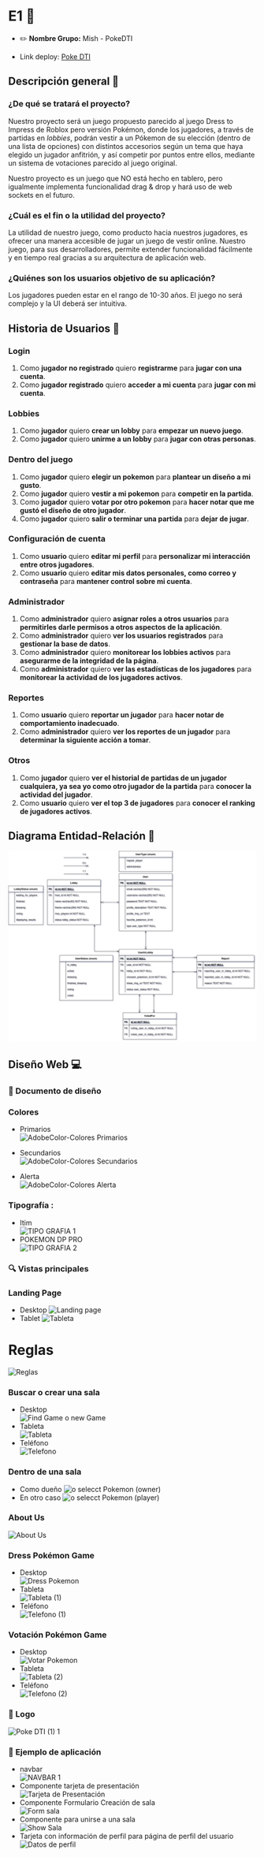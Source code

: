 # E1 :construction:

* :pencil2: **Nombre Grupo:** Mish - PokeDTI

* Link deploy: [Poke DTI](https://poke-dti.netlify.app/)

## Descripción general :thought_balloon:

### ¿De qué se tratará el proyecto?

Nuestro proyecto será un juego propuesto parecido al juego Dress to Impress de Roblox 
pero versión Pokémon, donde los jugadores, a través de partidas en *lobbies*, 
podrán vestir a un Pókemon de su elección (dentro de una lista de opciones) 
con distintos accesorios según un tema que haya elegido un jugador anfitrión, 
y así competir por puntos entre ellos, mediante un sistema de votaciones 
parecido al juego original.

Nuestro proyecto es un juego que NO está hecho en tablero,
pero igualmente implementa funcionalidad drag & drop y hará uso de web sockets
en el futuro.

### ¿Cuál es el fin o la utilidad del proyecto?
La utilidad de nuestro juego, como producto hacia nuestros jugadores,
es ofrecer una manera accesible de jugar un juego de vestir online.
Nuestro juego, para sus desarrolladores, permite extender funcionalidad
fácilmente y en tiempo real gracias a su arquitectura de aplicación web.

### ¿Quiénes son los usuarios objetivo de su aplicación?
Los jugadores pueden estar en el rango de 10-30 años.
El juego no será complejo y la UI deberá ser intuitiva.

## Historia de Usuarios :busts_in_silhouette:

### Login
1. Como **jugador no registrado** quiero **registrarme**
   para **jugar con una cuenta**.
2. Como **jugador registrado** quiero **acceder a mi cuenta**
   para **jugar con mi cuenta**.

### Lobbies
1. Como **jugador** quiero **crear un lobby**
   para **empezar un nuevo juego**.
2. Como **jugador** quiero **unirme a un lobby**
   para **jugar con otras personas**.

### Dentro del juego
1. Como **jugador** quiero **elegir un pokemon**
   para **plantear un diseño a mi gusto**.
2. Como **jugador** quiero **vestir a mi pokemon**
   para **competir en la partida**.
3. Como **jugador** quiero **votar por otro pokemon**
   para **hacer notar que me gustó el diseño de otro jugador**.
4. Como **jugador** quiero **salir o terminar una partida**
   para **dejar de jugar**.

### Configuración de cuenta
1. Como **usuario** quiero **editar mi perfil**
   para **personalizar mi interacción entre otros jugadores**.
2. Como **usuario** quiero **editar mis datos personales,
   como correo y contraseña**
   para **mantener control sobre mi cuenta**.

### Administrador
1. Como **administrador** quiero **asignar roles a otros usuarios**
   para **permitirles darle permisos a otros aspectos de la aplicación**.
2. Como **administrador** quiero **ver los usuarios registrados**
   para **gestionar la base de datos**.
3. Como **administrador** quiero **monitorear los lobbies activos**
   para **asegurarme de la integridad de la página**.
4. Como **administrador** quiero **ver las estadísticas de los jugadores**
   para **monitorear la actividad de los jugadores activos**.

### Reportes
1. Como **usuario** quiero **reportar un jugador**
   para **hacer notar de comportamiento inadecuado**.
2. Como **administrador** quiero **ver los reportes de un jugador**
   para **determinar la siguiente acción a tomar**.

### Otros
1. Como **jugador** quiero **ver el historial de partidas
   de un jugador cualquiera, ya sea yo como otro jugador de la partida**
   para **conocer la actividad del jugador**.
2. Como **usuario** quiero **ver el top 3 de jugadores**
   para **conocer el ranking de jugadores activos**.

## Diagrama Entidad-Relación :scroll:
<!-- Insertamos la imagen ER-Model.png -->
![ER-Model](assets/Diagrama%20ER%20Web.drawio.png)

## Diseño Web :computer:

<!-- Documento de diseño web -->
### :art: Documento de diseño
### Colores  
- Primarios   
![AdobeColor-Colores Primarios](https://github.com/user-attachments/assets/bd4c49de-c91d-4a42-bee9-970b3a49a0a1)

- Secundarios  
![AdobeColor-Colores Secundarios](https://github.com/user-attachments/assets/de585592-8a82-4d40-9b27-86d5d8cbceda)

- Alerta  
![AdobeColor-Colores Alerta](https://github.com/user-attachments/assets/dd68528b-547e-49d4-a8f6-92dbc50cb8c9)

### Tipografía :
- Itim    
![TIPO GRAFIA 1](https://github.com/user-attachments/assets/049945c0-9322-476d-8c79-299ed9b05b19)
- POKEMON DP PRO   
![TIPO GRAFIA 2](https://github.com/user-attachments/assets/a4c30bfb-5adf-4401-9f95-098f212dc4c0)


<!-- Vistas principales -->
### :mag: Vistas principales

### Landing Page
- Desktop
![Landing page](https://github.com/user-attachments/assets/c7844250-13cf-4e61-ac7f-6e8c9ea67cbf)
- Tablet
![Tableta](https://github.com/user-attachments/assets/84abf2e6-fa38-47f3-b9ef-f0415c4b351e)


# Reglas 
![Reglas](https://github.com/user-attachments/assets/30f7192c-bd14-45b7-a0ea-8090f3774fe9)

### Buscar o crear una sala  
- Desktop  
![Find Game o new Game](https://github.com/user-attachments/assets/5d080c6d-37e8-4f9c-b79f-1f5189959e5e)
- Tableta  
![Tableta](https://github.com/user-attachments/assets/7d6812b3-907b-4317-bc7a-40799b1fc6a7)
- Teléfono  
![Telefono](https://github.com/user-attachments/assets/63046615-f3e7-43d0-9b9c-f52ffe5307de)

### Dentro de una sala
- Como dueño
![o selecct Pokemon (owner)](https://github.com/user-attachments/assets/4b715a5f-bbcf-490e-a3da-99f7400a4b42)
- En otro caso
![o selecct Pokemon (player)](https://github.com/user-attachments/assets/3cb5a147-1e37-41d9-b04e-cecb7a4b0fce)

### About Us
![About Us](https://github.com/user-attachments/assets/38ec0103-f10c-4c2b-94e4-2505d8d78eb5)

### Dress Pokémon Game   
- Desktop  
![Dress Pokemon](https://github.com/user-attachments/assets/51853c9c-a933-4e34-a072-e3752ddfd495)
- Tableta  
![Tableta (1)](https://github.com/user-attachments/assets/a87a779e-7e41-4fe3-bc5a-236345e346c5)
- Teléfono  
![Telefono (1)](https://github.com/user-attachments/assets/b0e094a8-6651-41de-a70d-02b732795a54)

 ### Votación Pokémon Game    
 - Desktop  
![Votar Pokemon](https://github.com/user-attachments/assets/e8d59d28-1f54-463b-95ae-d3b7272fa55a)
- Tableta  
![Tableta (2)](https://github.com/user-attachments/assets/7ef5d811-c136-4bf3-a410-f2b9128be0ea)
- Teléfono  
![Telefono (2)](https://github.com/user-attachments/assets/99d3d8c6-0ea9-4b9e-bd7d-7a65e8898004)


<!-- Logo -->
### :art: Logo     
![Poke DTI (1) 1](https://github.com/user-attachments/assets/ed5c2223-73f0-4c37-85cb-e03694a0d5dc)


<!-- ejemplo de aplicacion -->
### :iphone: Ejemplo de aplicación
- navbar    
![NAVBAR 1](https://github.com/user-attachments/assets/994205e0-bcbe-4c29-8b15-40c6c7cfafc3)
- Componente tarjeta de presentación   
![Tarjeta de Presentación](https://github.com/user-attachments/assets/e01f5b0e-0965-4b9b-a112-22863844b557)
- Componente Formulario Creación de sala   
![Form sala](https://github.com/user-attachments/assets/af3fa0de-cea9-42d2-80af-4855aa402cc0)
- Componente para unirse a una sala   
![Show Sala](https://github.com/user-attachments/assets/6b09fec5-97bb-4c7a-a910-04bfd2137e06)
- Tarjeta con información de perfil para página de perfil del usuario    
![Datos de perfil](https://github.com/user-attachments/assets/c60330a4-e99d-4c26-a307-b2942f71f960)


